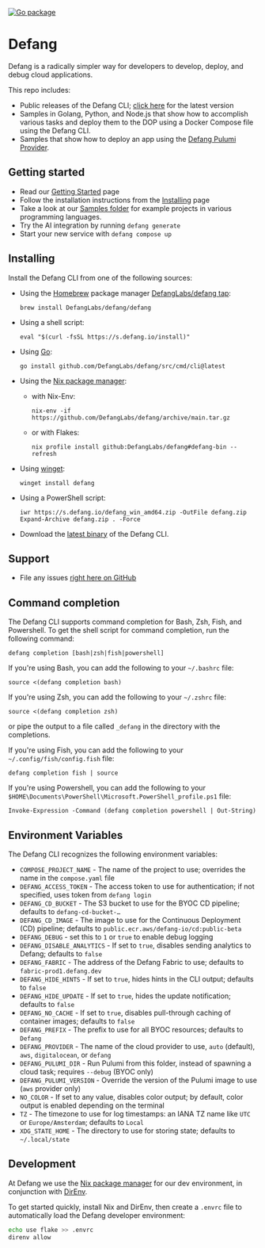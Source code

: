 [![Go package](https://github.com/DefangLabs/defang/actions/workflows/go.yml/badge.svg?branch=main)](https://github.com/DefangLabs/defang/actions/workflows/go.yml)

# Defang

Defang is a radically simpler way for developers to develop, deploy, and debug cloud applications.

This repo includes:

- Public releases of the Defang CLI; [click here](https://github.com/DefangLabs/defang/releases/latest/) for the latest version
- Samples in Golang, Python, and Node.js that show how to accomplish various tasks and deploy them to the DOP using a Docker Compose file using the Defang CLI.
- Samples that show how to deploy an app using the [Defang Pulumi Provider](https://github.com/DefangLabs/pulumi-defang).

## Getting started

- Read our [Getting Started](https://docs.defang.io/docs/getting-started) page
- Follow the installation instructions from the [Installing](https://docs.defang.io/docs/getting-started/installing) page
- Take a look at our [Samples folder](https://github.com/DefangLabs/defang/tree/main/samples) for example projects in various programming languages.
- Try the AI integration by running `defang generate`
- Start your new service with `defang compose up`

## Installing

Install the Defang CLI from one of the following sources:

* Using the [Homebrew](https://brew.sh) package manager [DefangLabs/defang tap](https://github.com/DefangLabs/homebrew-defang):
  ```
  brew install DefangLabs/defang/defang
  ```

* Using a shell script:
  ```
  eval "$(curl -fsSL https://s.defang.io/install)"
  ```

* Using [Go](https://go.dev):
  ```
  go install github.com/DefangLabs/defang/src/cmd/cli@latest
  ```

* Using the [Nix package manager](https://nixos.org):
  - with Nix-Env:
    ```
    nix-env -if https://github.com/DefangLabs/defang/archive/main.tar.gz
    ```
  - or with Flakes:
    ```
    nix profile install github:DefangLabs/defang#defang-bin --refresh
    ```

* Using [winget](https://learn.microsoft.com/en-us/windows/package-manager/winget/):
  ```
  winget install defang
  ```

* Using a PowerShell script:
  ```
  iwr https://s.defang.io/defang_win_amd64.zip -OutFile defang.zip
  Expand-Archive defang.zip . -Force
  ```

* Download the [latest binary](https://github.com/DefangLabs/defang/releases/latest/) of the Defang CLI.

## Support

- File any issues [right here on GitHub](https://github.com/DefangLabs/defang/issues)

## Command completion

The Defang CLI supports command completion for Bash, Zsh, Fish, and Powershell. To get the shell script for command completion, run the following command:

```
defang completion [bash|zsh|fish|powershell]
```

If you're using Bash, you can add the following to your `~/.bashrc` file:

```
source <(defang completion bash)
```

If you're using Zsh, you can add the following to your `~/.zshrc` file:

```
source <(defang completion zsh)
```

or pipe the output to a file called `_defang` in the directory with the completions.

If you're using Fish, you can add the following to your `~/.config/fish/config.fish` file:

```
defang completion fish | source
```

If you're using Powershell, you can add the following to your `$HOME\Documents\PowerShell\Microsoft.PowerShell_profile.ps1` file:

```
Invoke-Expression -Command (defang completion powershell | Out-String)
```

## Environment Variables

The Defang CLI recognizes the following environment variables:

- `COMPOSE_PROJECT_NAME` - The name of the project to use; overrides the name in the `compose.yaml` file
- `DEFANG_ACCESS_TOKEN` - The access token to use for authentication; if not specified, uses token from `defang login`
- `DEFANG_CD_BUCKET` - The S3 bucket to use for the BYOC CD pipeline; defaults to `defang-cd-bucket-…`
- `DEFANG_CD_IMAGE` - The image to use for the Continuous Deployment (CD) pipeline; defaults to `public.ecr.aws/defang-io/cd:public-beta`
- `DEFANG_DEBUG` - set this to `1` or `true` to enable debug logging
- `DEFANG_DISABLE_ANALYTICS` - If set to `true`, disables sending analytics to Defang; defaults to `false`
- `DEFANG_FABRIC` - The address of the Defang Fabric to use; defaults to `fabric-prod1.defang.dev`
- `DEFANG_HIDE_HINTS` - If set to `true`, hides hints in the CLI output; defaults to `false`
- `DEFANG_HIDE_UPDATE` - If set to `true`, hides the update notification; defaults to `false`
- `DEFANG_NO_CACHE` - If set to `true`, disables pull-through caching of container images; defaults to `false`
- `DEFANG_PREFIX` - The prefix to use for all BYOC resources; defaults to `Defang`
- `DEFANG_PROVIDER` - The name of the cloud provider to use, `auto` (default), `aws`, `digitalocean`, or `defang`
- `DEFANG_PULUMI_DIR` - Run Pulumi from this folder, instead of spawning a cloud task; requires `--debug` (BYOC only)
- `DEFANG_PULUMI_VERSION` - Override the version of the Pulumi image to use (`aws` provider only)
- `NO_COLOR` - If set to any value, disables color output; by default, color output is enabled depending on the terminal
- `TZ` - The timezone to use for log timestamps: an IANA TZ name like `UTC` or `Europe/Amsterdam`; defaults to `Local`
- `XDG_STATE_HOME` - The directory to use for storing state; defaults to `~/.local/state`

## Development
At Defang we use the [Nix package manager](https://nixos.org) for our dev environment, in conjunction with [DirEnv](https://direnv.net).

To get started quickly, install Nix and DirEnv, then create a `.envrc` file to automatically load the Defang developer environment:
```sh
echo use flake >> .envrc
direnv allow
```


